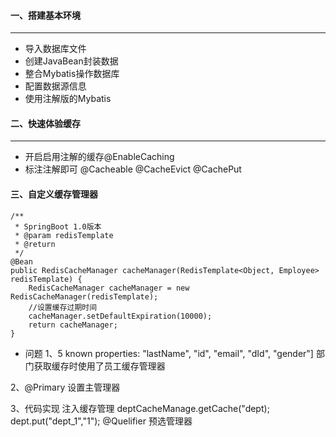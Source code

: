 #### 一、搭建基本环境
***
* 导入数据库文件
* 创建JavaBean封装数据
* 整合Mybatis操作数据库
* 配置数据源信息
* 使用注解版的Mybatis

#### 二、快速体验缓存
***
* 开启启用注解的缓存@EnableCaching
* 标注注解即可
@Cacheable
@CacheEvict
@CachePut


#### 三、自定义缓存管理器

    /**
     * SpringBoot 1.0版本
     * @param redisTemplate
     * @return
     */
    @Bean
    public RedisCacheManager cacheManager(RedisTemplate<Object, Employee> redisTemplate) {
        RedisCacheManager cacheManager = new RedisCacheManager(redisTemplate);
        //设置缓存过期时间
        cacheManager.setDefaultExpiration(10000);
        return cacheManager;
    }
    
 * 问题
 1、5 known properties: "lastName", "id", "email", "dId", "gender"]
 部门获取缓存时使用了员工缓存管理器
 
 2、@Primary 设置主管理器
 
 3、代码实现 注入缓存管理
    deptCacheManage.getCache("dept);
    dept.put("dept_1","1");
    @Quelifier 预选管理器
 
 
 
 
 
 
 
 
 
 
 
 
 
 